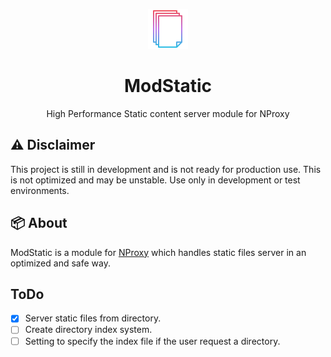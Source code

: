 <p align="center">
  <img src="https://github.com/nfense/ModStatic/blob/main/assets/icon.png?raw=true"/>
  <h1 align="center">ModStatic</h1>
  <p align="center">High Performance Static content server module for NProxy</p>
</p>

## ⚠️ Disclaimer

This project is still in development and is not ready for production use. This is not optimized and may be unstable. Use only in development or test environments.

## 📦 About

ModStatic is a module for [NProxy](https://github.com/nfense/nproxy) which handles static files server in an optimized and safe way.

## ToDo

- [x] Server static files from directory.  
- [ ] Create directory index system. 
- [ ] Setting to specify the index file if the user request a directory.  
